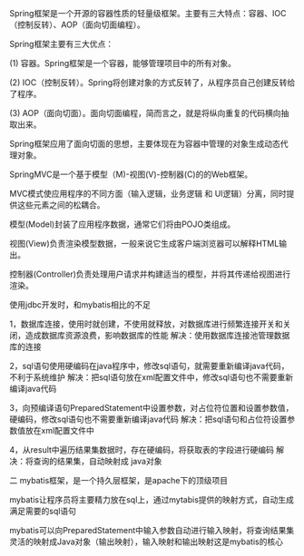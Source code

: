 Spring框架是一个开源的容器性质的轻量级框架。主要有三大特点：容器、IOC（控制反转）、AOP（面向切面编程）。

Spring框架主要有三大优点：

(1) 容器。Spring框架是一个容器，能够管理项目中的所有对象。

(2) IOC（控制反转）。Spring将创建对象的方式反转了，从程序员自己创建反转给了程序。

(3) AOP（面向切面）。面向切面编程，简而言之，就是将纵向重复的代码横向抽取出来。

Spring框架应用了面向切面的思想，主要体现在为容器中管理的对象生成动态代理对象。

SpringMVC是一个基于模型（M)-视图(V)-控制器(C)的的Web框架。

MVC模式使应用程序的不同方面（输入逻辑，业务逻辑 和 UI逻辑）分离，同时提供这些元素之间的松耦合。

模型(Model)封装了应用程序数据，通常它们将由POJO类组成。

视图(View)负责渲染模型数据，一般来说它生成客户端浏览器可以解释HTML输出。

控制器(Controller)负责处理用户请求并构建适当的模型，并将其传递给视图进行渲染。


使用jdbc开发时，和mybatis相比的不足

1，数据库连接，使用时就创建，不使用就释放，对数据库进行频繁连接开关和关闭，造成数据库资源浪费，影响数据库的性能
解决：使用数据库连接池管理数据库的连接

2，sql语句使用硬编码在java程序中，修改sql语句，就需要重新编译java代码，不利于系统维护
解决：把sql语句放在xml配置文件中，修改sql语句也不需要重新编译java代码

3，向预编译语句PreparedStatement中设置参数，对占位符位置和设置参数值，硬编码，修改sql语句也不需要重新编译java代码
解决：把sql语句和占位符设置参数值放在xml配置文件中

4，从result中遍历结果集数据时，存在硬编码，将获取表的字段进行硬编码
解决：将查询的结果集，自动映射成 java对象

二 mybatis框架，是一个持久层框架，是apache下的顶级项目

mybatis让程序员将主要精力放在sql上，通过mytabis提供的映射方式，自动生成满足需要的sql语句

mybatis可以向PreparedStatement中输入参数自动进行输入映射，将查询结果集灵活的映射成Java对象（输出映射），输入映射和输出映射这是mybatis的核心
